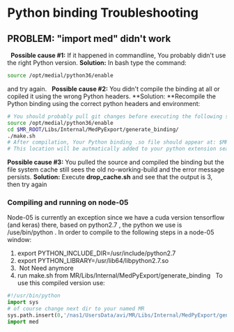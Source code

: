 # Python binding Troubleshooting
## PROBLEM: "import med" didn't work
 
**Possible cause #1:** If it happened in commandline, You probably didn't use the right Python version.
**Solution:** In bash type the command:
```bash
source /opt/medial/python36/enable
```
and try again.
 
**Possible cause #2:** You didn't compile the binding at all or copiled it using the wrong Python headers.
**Solution: **Recompile the Python binding using the correct python headers and environment:
```bash
# You should probably pull git changes before executing the following steps to get the most recent version.
source /opt/medial/python36/enable
cd $MR_ROOT/Libs/Internal/MedPyExport/generate_binding/
./make.sh
# After compilation, Your Python binding .so file should appear at: $MR_ROOT/Libs/Internal/MedPyExport/generate_binding/Release/medial-python36
# This location will be autmatically added to your python extension search path in the jupyterhub python3 instances and commandline python (/opt/media/python36)
```
**Possible cause #3:** You pulled the source and compiled the binding but the file system cache still sees the old no-working-build and the error message persists.
**Solution:** Execute **drop_cache.sh** and see that the output is 3, then try again
 
### Compiling and running on node-05
Node-05 is currently an exception since we have a cuda version tensorflow (and keras) there, based on python2.7 , the python we use is /use/bin/python .
In order to compile to the following steps in a node-05 window:
1. export PYTHON_INCLUDE_DIR=/usr/include/python2.7
2. export PYTHON_LIBRARY=/usr/lib64/libpython2.7.so
3.  Not Need anymore
4. run make.sh from MR/Libs/Internal/MedPyExport/generate_binding
 
To use this compiled version use:
```python
#!/usr/bin/python
import sys
# of course change next dir to your named MR
sys.path.insert(0,'/nas1/UsersData/avi/MR/Libs/Internal/MedPyExport/generate_binding/Release/rh-python27')
import med
```
